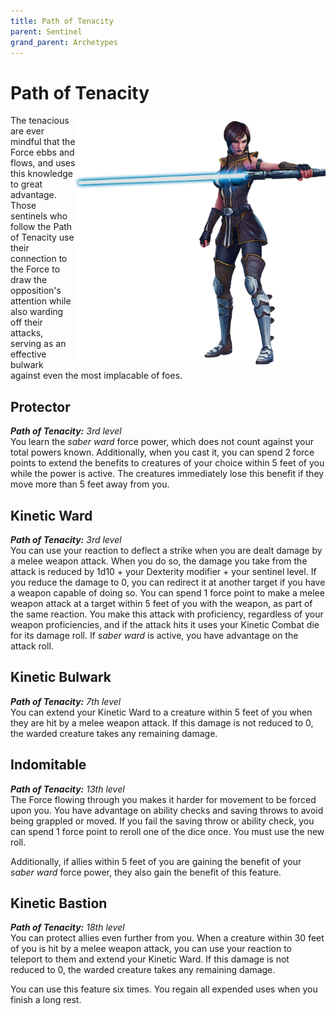 ```yaml
---
title: Path of Tenacity
parent: Sentinel
grand_parent: Archetypes
---
```


# Path of Tenacity

<img src='../../../../zzImages/Classes/sentinel_tenacity.png' style='float:right; width:400px;'>

The tenacious are ever mindful that the Force ebbs and flows, and uses this knowledge to great advantage. Those sentinels who follow the Path of Tenacity use their connection to the Force to draw the opposition's attention while also warding off their attacks, serving as an effective bulwark against even the most implacable of foes.

## Protector
_**Path of Tenacity:** 3rd level_<br>
You learn the *saber ward* force power, which does not count against your total powers known. Additionally, when you cast it, you can spend 2 force points to extend the benefits to creatures of your choice within 5 feet of you while the power is active. The creatures immediately lose this benefit if they move more than 5 feet away from you.

## Kinetic Ward
_**Path of Tenacity:** 3rd level_<br>
You can use your reaction to deflect a strike when you are dealt damage by a melee weapon attack. When you do so, the damage you take from the attack is reduced by 1d10 + your Dexterity modifier + your sentinel level. If you reduce the damage to 0, you can redirect it at another target if you have a weapon capable of doing so. You can spend 1 force point to make a melee weapon attack at a target within 5 feet of you with the weapon, as part of the same reaction. You make this attack with proficiency, regardless of your weapon proficiencies, and if the attack hits it uses your Kinetic Combat die for its damage roll. If *saber ward* is active, you have advantage on the attack roll.

## Kinetic Bulwark
_**Path of Tenacity:** 7th level_<br>
You can extend your Kinetic Ward to a creature within 5 feet of you when they are hit by a melee weapon attack. If this damage is not reduced to 0, the warded creature takes any remaining damage. 

## Indomitable
_**Path of Tenacity:** 13th level_<br>
The Force flowing through you makes it harder for movement to be forced upon you. You have advantage on ability checks and saving throws to avoid being grappled or moved. If you fail the saving throw or ability check, you can spend 1 force point to reroll one of the dice once. You must use the new roll.

Additionally, if allies within 5 feet of you are gaining the benefit of your *saber ward* force power, they also gain the benefit of this feature.




## Kinetic Bastion
_**Path of Tenacity:** 18th level_<br>
You can protect allies even further from you. When a creature within 30 feet of you is hit by a melee weapon attack, you can use your reaction to teleport to them and extend your Kinetic Ward. If this damage is not reduced to 0, the warded creature takes any remaining damage. 

You can use this feature six times. You regain all expended uses when you finish a long rest.
